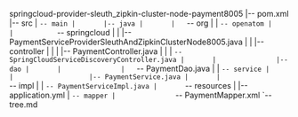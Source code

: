 springcloud-provider-sleuth_zipkin-cluster-node-payment8005
|-- pom.xml
|-- src
|   `-- main
|       |-- java
|       |   `-- org
|       |       `-- openatom
|       |           `-- springcloud
|       |               |-- PaymentServiceProviderSleuthAndZipkinClusterNode8005.java
|       |               |-- controller
|       |               |   |-- PaymentController.java
|       |               |   `-- SpringCloudServiceDiscoveryController.java
|       |               |-- dao
|       |               |   `-- PaymentDao.java
|       |               `-- service
|       |                   |-- PaymentService.java
|       |                   `-- impl
|       |                       `-- PaymentServiceImpl.java
|       `-- resources
|           |-- application.yml
|           `-- mapper
|               `-- PaymentMapper.xml
`-- tree.md

